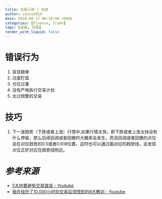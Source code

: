 ```yaml
---
title: 交易心得 | 总结
author: since2014
date: 2024-08-17 00:20:00 +0800
categories: [Finance, Trade]
tags: [金融, 交易]
render_with_liquid: false
---
```


# 错误行为

1. 盲目跟单
2. 过度盯盘
3. 仓位过重
4. 没有严格执行交易计划
5. 太过频繁的交易

# 技巧

1. 下一波趋势（下跌或者上涨）行情中,如果行情太快，即下跌或者上涨太快没有什么停留，那么后续回调或者回撤时大概率会发生，而且回调或者回撤的点位会在对应趋势的0.5或者0.618位置，这时也可以通过画对应的趋势线，会发现点位正好对应在趋势线附近。

# *参考来源*

+ [5大你要避免交易错误 - Youtube](https://youtu.be/Ie3_PWsHswM?si=ha2HG7bTI6Tes_kq)
+ [我在经历了10,000小时的交易后领悟到的8大教训 - Youtube](https://youtu.be/D3xn7KROi7g?si=0BqHGuNNJ4CYypz2)

